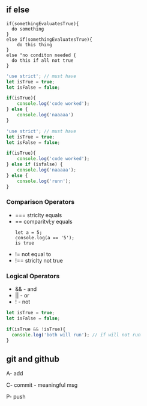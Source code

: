 ## if else
```
if(somethingEvaluatesTrue){
  do something
}
else if(somethingEvaluatesTrue){
    do this thing
}
else "no conditon needed {
  do this if all not true
}

```

```js
'use strict'; // must have
let isTrue = true;
let isFalse = false;

if(isTrue){
    console.log('code worked');
} else {
    console.log('naaaaa')
}
```

```js
'use strict'; // must have
let isTrue = true;
let isFalse = false;

if(isTrue){
    console.log('code worked');
} else if (isfalse) {
    console.log('naaaaa');
} else {
    console.log('runn');
}
```

### Comparison Operators
 - === striclty equals
 - == comparitvl;y equals
    ```
    let a = 5;
    console.log(a == '5');
    is true
    ```
- != not equal to
- !== striclty not true


### Logical Operators
- && - and
- || - or
- ! - not

```js
let isTrue = true;
let isFalse = false;

if(isTrue && !isTrue){
  console.log('both will run'); // if will not run
}

```
## git and github

A- add 

C- commit - meaningful msg

P- push